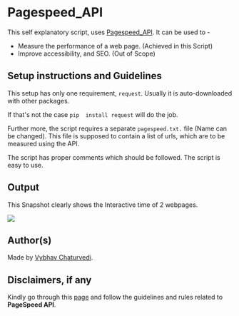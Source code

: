 # Pagespeed_API

This self explanatory script, uses [Pagespeed_API](https://developers.google.com/speed/docs/insights/v5/get-started).
It can be used to - 

- Measure the performance of a web page. (Achieved in this Script)
- Improve accessibility, and SEO. (Out of Scope)

## Setup instructions and Guidelines

This setup has only one requirement, `request`. Usually it is auto-downloaded with other packages.

If that's not the case `pip  install request` will do the job.

Further more, the script requires a separate `pagespeed.txt.` file (Name can be changed).
This file is supposed to contain a list of urls, which are to be measured using the API.

The script has proper comments which should be followed. The script is easy to use.

## Output
This Snapshot clearly shows the Interactive time of 2 webpages.

![](img/snap.PNG)

## Author(s)  
  
Made by [Vybhav Chaturvedi](https://www.linkedin.com/in/vybhav-chaturvedi-0ba82614a/).

## Disclaimers, if any

Kindly go through this [page](https://nodepit.com/node/com.mmiagency.knime.nodes.google.pagespeed.GooglePageSpeedNodeFactory) and follow the guidelines and rules related to **PageSpeed API**.


